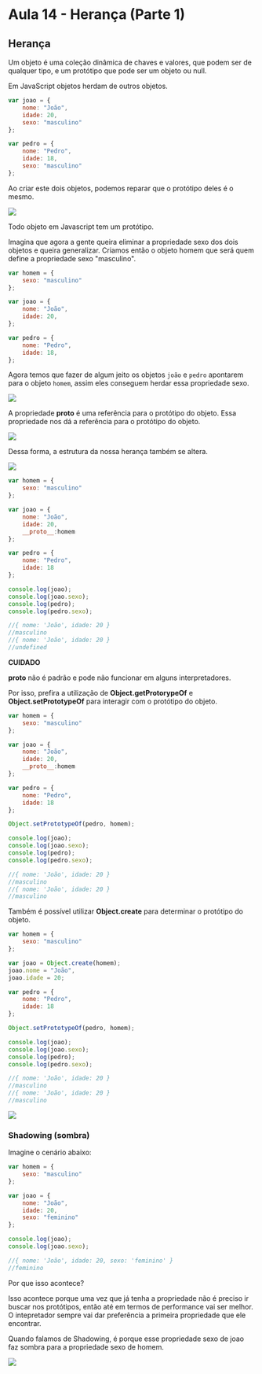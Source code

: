 # Aula 14 - Herança (Parte 1)

## Herança

Um objeto é uma coleção dinâmica de chaves e valores, que podem ser de qualquer tipo, e um protótipo que pode ser um objeto ou null.

Em JavaScript objetos herdam de outros objetos.

```js
var joao = {
    nome: "João",
    idade: 20,
    sexo: "masculino"
};

var pedro = {
    nome: "Pedro",
    idade: 18,
    sexo: "masculino"
};
```

Ao criar este dois objetos, podemos reparar que o protótipo deles é o mesmo.

![](imagens/prototipo_dos_objetos.png)

Todo objeto em Javascript tem um protótipo.

Imagina que agora a gente queira eliminar a propriedade sexo dos dois objetos e queira generalizar. Criamos então o objeto homem que será quem define a propriedade sexo "masculino".

```js
var homem = {
    sexo: "masculino"
};

var joao = {
    nome: "João",
    idade: 20,
};

var pedro = {
    nome: "Pedro",
    idade: 18,
};
```

Agora temos que fazer de algum jeito os objetos `joão` e `pedro` apontarem para o objeto `homem`, assim eles conseguem herdar essa propriedade sexo.

![](imagens/criando_objeto_homem.png)


A propriedade **__proto__** é uma referência para o protótipo do objeto. Essa propriedade nos dá a referência para o protótipo do objeto.

![](imagens/propriedade_proto.png)

Dessa forma, a estrutura da nossa herança também se altera.

![](imagens/heranca_prototipo.png)

```js
var homem = {
    sexo: "masculino"
};

var joao = {
    nome: "João",
    idade: 20,
    __proto__:homem
};

var pedro = {
    nome: "Pedro",
    idade: 18
};

console.log(joao);
console.log(joao.sexo);
console.log(pedro);
console.log(pedro.sexo);

//{ nome: 'João', idade: 20 }
//masculino
//{ nome: 'João', idade: 20 }
//undefined
```

**CUIDADO**

**__proto__** não é padrão e pode não funcionar em alguns interpretadores.

Por isso, prefira a utilização de **Object.getProtorypeOf** e **Object.setPrototypeOf** para interagir com o protótipo do objeto.

```js
var homem = {
    sexo: "masculino"
};

var joao = {
    nome: "João",
    idade: 20,
    __proto__:homem
};

var pedro = {
    nome: "Pedro",
    idade: 18
};

Object.setPrototypeOf(pedro, homem);

console.log(joao);
console.log(joao.sexo);
console.log(pedro);
console.log(pedro.sexo);

//{ nome: 'João', idade: 20 }
//masculino
//{ nome: 'João', idade: 20 }
//masculino
```

Também é possível utilizar **Object.create** para determinar o protótipo do objeto.

```js
var homem = {
    sexo: "masculino"
};

var joao = Object.create(homem);
joao.nome = "João",
joao.idade = 20;

var pedro = {
    nome: "Pedro",
    idade: 18
};

Object.setPrototypeOf(pedro, homem);

console.log(joao);
console.log(joao.sexo);
console.log(pedro);
console.log(pedro.sexo);

//{ nome: 'João', idade: 20 }
//masculino
//{ nome: 'João', idade: 20 }
//masculino
```

![](imagens/referencias_entre_objetos_e_prototipo.png)

### Shadowing (sombra)

Imagine o cenário abaixo: 

```js
var homem = {
    sexo: "masculino"
};

var joao = {
    nome: "João",
    idade: 20,
    sexo: "feminino"
};

console.log(joao);
console.log(joao.sexo);

//{ nome: 'João', idade: 20, sexo: 'feminino' }
//feminino
```

Por que isso acontece?

Isso acontece porque uma vez que já tenha a propriedade não é preciso ir buscar nos protótipos, então até em termos de performance vai ser melhor. O intepretador sempre vai dar preferência a primeira propriedade que ele encontrar. 

Quando falamos de Shadowing, é porque esse propriedade sexo de joao faz sombra para a propriedade sexo de homem.

![](imagens/shadowing.png)